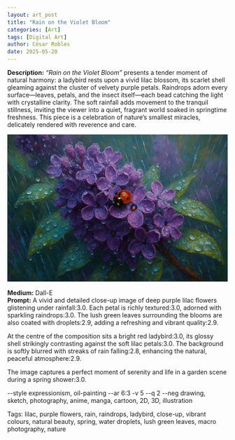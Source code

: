 ```yaml
---
layout: art_post
title: "Rain on the Violet Bloom"
categories: [Art]
tags: [Digital Art]
author: César Robles
date: 2025-05-20
---
```

**Description:** *“Rain on the Violet Bloom”* presents a tender moment of natural harmony: a ladybird rests upon a vivid lilac blossom, its scarlet shell gleaming against the cluster of velvety purple petals. Raindrops adorn every surface—leaves, petals, and the insect itself—each bead catching the light with crystalline clarity. The soft rainfall adds movement to the tranquil stillness, inviting the viewer into a quiet, fragrant world soaked in springtime freshness. This piece is a celebration of nature’s smallest miracles, delicately rendered with reverence and care.

![Rain on the Violet Bloom](/imag/digital_art/rain_on_the_violet_bloom.jpg)

**Medium:** Dall-E\
**Prompt:** A vivid and detailed close-up image of deep purple lilac flowers glistening under rainfall:3.0. Each petal is richly textured:3.0, adorned with sparkling raindrops:3.0. The lush green leaves surrounding the blooms are also coated with droplets:2.9, adding a refreshing and vibrant quality:2.9.

At the centre of the composition sits a bright red ladybird:3.0, its glossy shell strikingly contrasting against the soft lilac petals:3.0. The background is softly blurred with streaks of rain falling:2.8, enhancing the natural, peaceful atmosphere:2.9.

The image captures a perfect moment of serenity and life in a garden scene during a spring shower:3.0.

--style expressionism, oil-painting --ar 6:3 -v 5 --q 2 --neg drawing, sketch, photography, anime, manga, cartoon, 2D, 3D, illustration

Tags: lilac, purple flowers, rain, raindrops, ladybird, close-up, vibrant colours, natural beauty, spring, water droplets, lush green leaves, macro photography, nature
